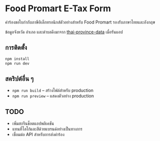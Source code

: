 # Food Promart E-Tax Form

คำร้องขอใบกำกับภาษีอิเล็กทรอนิกส์ตัวอย่างสำหรับ Food Promart รองรับภาษาไทยและอังกฤษ

ข้อมูลจังหวัด อำเภอ และตำบลดึงมาจาก [thai-province-data](https://github.com/kongvut/thai-province-data) เมื่อรันแอป

## การติดตั้ง

```bash
npm install
npm run dev
```

## สคริปต์อื่น ๆ

- `npm run build` – สร้างไฟล์สำหรับ production
- `npm run preview` – แสดงตัวอย่าง production

## TODO

- เพิ่มสกรีนช็อตแอปพลิเคชัน
- แทนที่โลโก้และสีด้วยแบรนด์อย่างเป็นทางการ
- เชื่อมต่อ API สำหรับการส่งคำร้อง
